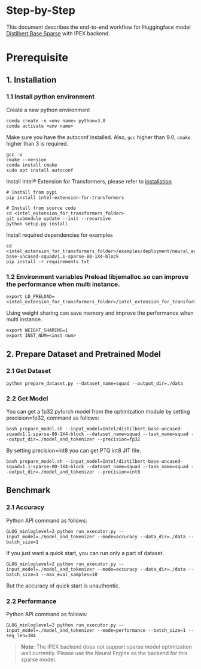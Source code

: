 Step-by-Step
======
This document describes the end-to-end workflow for Huggingface model [Distilbert Base Sparse](https://huggingface.co/Intel/distilbert-base-uncased-squadv1.1-sparse-80-1X4-block) with IPEX backend.

# Prerequisite

## 1. Installation
### 1.1 Install python environment
Create a new python environment
```shell
conda create -n <env name> python=3.8
conda activate <env name>
```
Make sure you have the autoconf installed. 
Also, `gcc` higher than 9.0, `cmake` higher than 3 is required.
```shell
gcc -v
cmake --version
conda install cmake
sudo apt install autoconf
```
Install Intel® Extension for Transformers, please refer to [installation](https://github.com/intel/intel-extension-for-transformers/blob/main/docs/installation.md)
```shell
# Install from pypi
pip install intel-extension-for-transformers

# Install from source code
cd <intel_extension_for_transformers_folder>
git submodule update --init --recursive
python setup.py install
```
Install required dependencies for examples
```shell
cd <intel_extension_for_transformers_folder>/examples/deployment/neural_engine/squad/Intel/distilbert-base-uncased-squadv1.1-sparse-80-1X4-block
pip install -r requirements.txt
```
### 1.2 Environment variables Preload libjemalloc.so can improve the performance when multi instance.
```
export LD_PRELOAD=<intel_extension_for_transformers_folder>/intel_extension_for_transformers/backends/neural_engine/executor/third_party/jemalloc/lib/libjemalloc.so
```
Using weight sharing can save memory and improve the performance when multi instance.
```
export WEIGHT_SHARING=1
export INST_NUM=<inst num>
```
## 2. Prepare Dataset and Pretrained Model

### 2.1 Get Dataset

```shell
python prepare_dataset.py --dataset_name=squad --output_dir=./data
```

### 2.2 Get Model
You can get a fp32 pytorch model from the optimization module by setting precision=fp32, command as follows:
```shell
bash prepare_model.sh --input_model=Intel/distilbert-base-uncased-squadv1.1-sparse-80-1X4-block --dataset_name=squad --task_name=squad --output_dir=./model_and_tokenizer --precision=fp32
```

By setting precision=int8 you can get PTQ int8 JIT file.
```
bash prepare_model.sh --input_model=Intel/distilbert-base-uncased-squadv1.1-sparse-80-1X4-block --dataset_name=squad --task_name=squad --output_dir=./model_and_tokenizer --precision=int8
```

## Benchmark
### 2.1 Accuracy
Python API command as follows:
  ```shell
  GLOG_minloglevel=2 python run_executor.py --input_model=./model_and_tokenizer --mode=accuracy --data_dir=./data --batch_size=1
  ```
  If you just want a quick start, you can run only a part of dataset.
  ```shell
  GLOG_minloglevel=2 python run_executor.py --input_model=./model_and_tokenizer --mode=accuracy --data_dir=./data --batch_size=1 --max_eval_samples=10
  ```
  But the accuracy of quick start is unauthentic.

### 2.2 Performance
Python API command as follows:
  ```shell
  GLOG_minloglevel=2 python run_executor.py --input_model=./model_and_tokenizer --mode=performance --batch_size=1 --seq_len=384
  ```

>**Note**: The IPEX backend does not support sparse model optimization well currently. Please use the Neural Engine as the backend for this sparse model.
